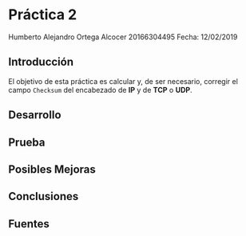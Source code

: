 # Práctica 2

Humberto Alejandro Ortega Alcocer
20166304495
Fecha: 12/02/2019

## Introducción

El objetivo de esta práctica es calcular y, de ser necesario, corregir el campo `Checksum` del encabezado
de **IP** y de **TCP** o **UDP**.

## Desarrollo

## Prueba

## Posibles Mejoras

## Conclusiones

## Fuentes
